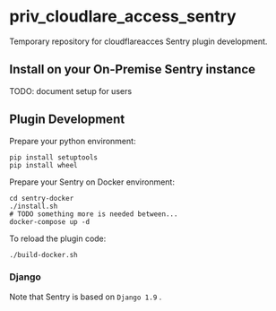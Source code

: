 # priv_cloudlare_access_sentry

Temporary repository for cloudflareacces Sentry plugin development.

## Install on your On-Premise Sentry instance

TODO: document setup for users

## Plugin Development

Prepare your python environment:

```
pip install setuptools
pip install wheel
```

Prepare your Sentry on Docker environment:

```
cd sentry-docker
./install.sh
# TODO something more is needed between...
docker-compose up -d
```

To reload the plugin code:

```
./build-docker.sh
```

### Django

Note that Sentry is based on `Django 1.9` .
